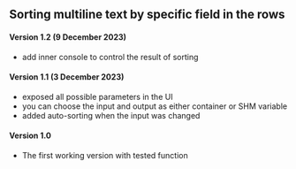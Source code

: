 ## Sorting multiline text by specific field in the rows

#### Version 1.2 (9 December 2023)
* add inner console to control the result of sorting

#### Version 1.1 (3 December 2023)
* exposed all possible parameters in the UI
* you can choose the input and output as either container or SHM variable
* added auto-sorting when the input was changed

#### Version 1.0
* The first working version with tested function

